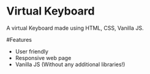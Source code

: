 # Virtual Keyboard
A virtual Keyboard made using HTML, CSS, Vanilla JS.

#Features
 
- User friendly
- Responsive web page
- Vanilla JS (Without any additional libraries!)
